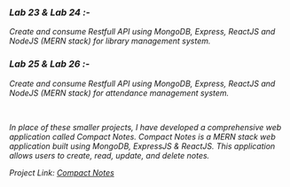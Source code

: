 <i>
    <h3>Lab 23 & Lab 24 :-</h3>
    <p>Create and consume Restfull API using MongoDB, Express, ReactJS and NodeJS (MERN stack) for library management system.</p>
    <h3>Lab 25 & Lab 26 :-</h3>
    <p>Create and consume Restfull API using MongoDB, Express, ReactJS and NodeJS (MERN stack) for attendance management system.</p>
    <br>
    <p>
        In place of these smaller projects, I have developed a comprehensive web application called Compact Notes. 
        Compact Notes is a MERN stack web application built using MongoDB, ExpressJS & ReactJS. 
        This application allows users to create, read, update, and delete notes.
    </p>
    <label>Project Link: </label><a href='https://github.com/NisargLo/Compact-Notes'>Compact Notes</a>
</i>
